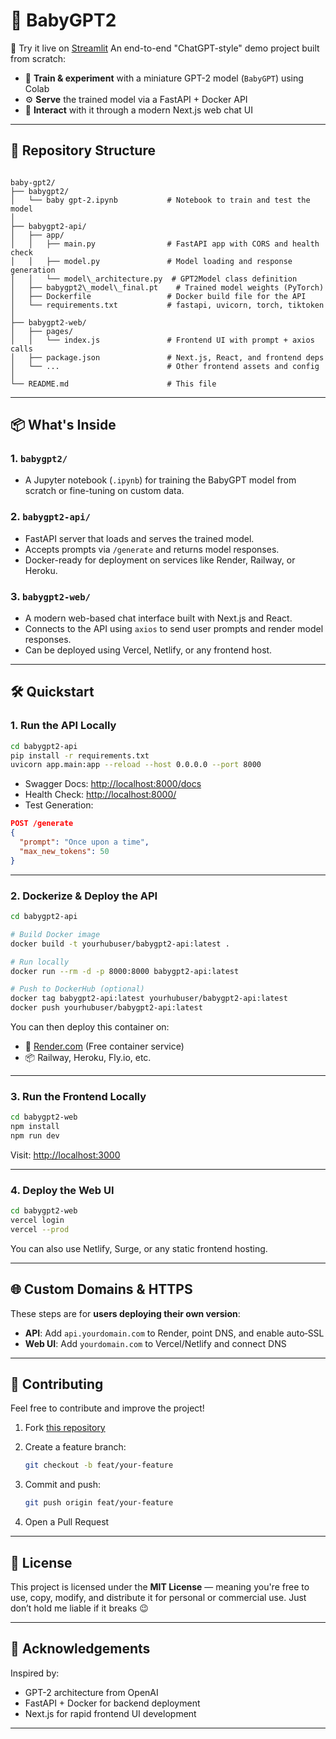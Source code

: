 # 🍼 BabyGPT2
🧪 Try it live on [Streamlit](https://babygpt2.streamlit.app/)
An end-to-end "ChatGPT-style" demo project built from scratch:

- 🧠 **Train & experiment** with a miniature GPT-2 model (`BabyGPT`) using Colab
- ⚙️ **Serve** the trained model via a FastAPI + Docker API
- 💬 **Interact** with it through a modern Next.js web chat UI

---

## 🚀 Repository Structure

```

baby-gpt2/
├── babygpt2/
│   └── baby gpt-2.ipynb           # Notebook to train and test the model
│
├── babygpt2-api/
│   ├── app/
│   │   ├── main.py                # FastAPI app with CORS and health check
│   │   ├── model.py               # Model loading and response generation
│   │   └── model\_architecture.py  # GPT2Model class definition
│   ├── babygpt2\_model\_final.pt    # Trained model weights (PyTorch)
│   ├── Dockerfile                 # Docker build file for the API
│   └── requirements.txt           # fastapi, uvicorn, torch, tiktoken
│
├── babygpt2-web/
│   ├── pages/
│   │   └── index.js               # Frontend UI with prompt + axios calls
│   ├── package.json               # Next.js, React, and frontend deps
│   └── ...                        # Other frontend assets and config
│
└── README.md                      # This file

````

---

## 📦 What's Inside

### 1. `babygpt2/`
- A Jupyter notebook (`.ipynb`) for training the BabyGPT model from scratch or fine-tuning on custom data.

### 2. `babygpt2-api/`
- FastAPI server that loads and serves the trained model.
- Accepts prompts via `/generate` and returns model responses.
- Docker-ready for deployment on services like Render, Railway, or Heroku.

### 3. `babygpt2-web/`
- A modern web-based chat interface built with Next.js and React.
- Connects to the API using `axios` to send user prompts and render model responses.
- Can be deployed using Vercel, Netlify, or any frontend host.

---

## 🛠️ Quickstart

### 1. Run the API Locally

```bash
cd babygpt2-api
pip install -r requirements.txt
uvicorn app.main:app --reload --host 0.0.0.0 --port 8000
````

* Swagger Docs: [http://localhost:8000/docs](http://localhost:8000/docs)
* Health Check: [http://localhost:8000/](http://localhost:8000/)
* Test Generation:

```json
POST /generate
{
  "prompt": "Once upon a time",
  "max_new_tokens": 50
}
```

---

### 2. Dockerize & Deploy the API

```bash
cd babygpt2-api

# Build Docker image
docker build -t yourhubuser/babygpt2-api:latest .

# Run locally
docker run --rm -d -p 8000:8000 babygpt2-api:latest

# Push to DockerHub (optional)
docker tag babygpt2-api:latest yourhubuser/babygpt2-api:latest
docker push yourhubuser/babygpt2-api:latest
```

You can then deploy this container on:

* 🔁 [Render.com](https://render.com) (Free container service)
* 📦 Railway, Heroku, Fly.io, etc.

---

### 3. Run the Frontend Locally

```bash
cd babygpt2-web
npm install
npm run dev
```

Visit: [http://localhost:3000](http://localhost:3000)

---

### 4. Deploy the Web UI

```bash
cd babygpt2-web
vercel login
vercel --prod
```

You can also use Netlify, Surge, or any static frontend hosting.

---

## 🌐 Custom Domains & HTTPS

These steps are for **users deploying their own version**:

* **API**: Add `api.yourdomain.com` to Render, point DNS, and enable auto‑SSL
* **Web UI**: Add `yourdomain.com` to Vercel/Netlify and connect DNS

---

## 🤝 Contributing

Feel free to contribute and improve the project!

1. Fork [this repository](https://github.com/Kartik-001/babygpt2)
2. Create a feature branch:

   ```bash
   git checkout -b feat/your-feature
   ```
3. Commit and push:

   ```bash
   git push origin feat/your-feature
   ```
4. Open a Pull Request

---

## 📄 License

This project is licensed under the **MIT License** — meaning you're free to use, copy, modify, and distribute it for personal or commercial use. Just don’t hold me liable if it breaks 😉

---

## 🙌 Acknowledgements

Inspired by:

* GPT-2 architecture from OpenAI
* FastAPI + Docker for backend deployment
* Next.js for rapid frontend UI development

---

